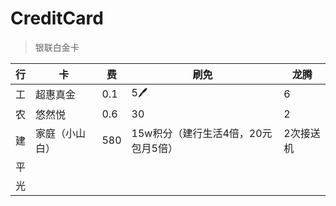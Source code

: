 # CreditCard
> 银联白金卡


|行|卡|费|刷免|龙腾|
|---|---|---|---|---|
|工|超惠真金|0.1|5🖊|6|
|农|悠然悦|0.6|30|2|
|建|家庭（小山白）|580|15w积分（建行生活4倍，20元包月5倍）|2次接送机|
|平|||||
|光|||||
